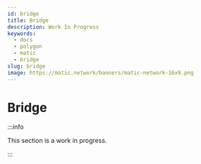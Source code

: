 ```yaml
---
id: bridge
title: Bridge
description: Work In Progress
keywords:
  - docs
  - polygon
  - matic
  - bridge
slug: bridge
image: https://matic.network/banners/matic-network-16x9.png 
---
```


# Bridge

:::info

This section is a work in progress.

:::